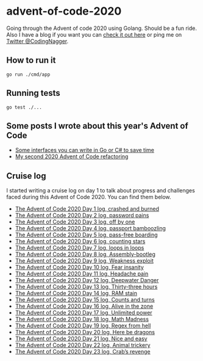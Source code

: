 # advent-of-code-2020

Going through the Advent of code 2020 using Golang. Should be a fun ride. Also I have a blog if you want you can [check it out here](https://www.codingnagger.com/) or ping me on [Twitter @CodingNagger](https://twitter.com/CodingNagger).

## How to run it

```
go run ./cmd/app
```

## Running tests

```
go test ./...
```

## Some posts I wrote about this year's Advent of Code

- [Some interfaces you can write in Go or C# to save time](https://www.codingnagger.com/2020/12/03/advent-of-code-interfaces-to-improve-your-life/)
- [My second 2020 Advent of Code refactoring](https://www.codingnagger.com/2020/12/16/my-second-2020-advent-of-code-refactoring/)

## Cruise log

I started writing a cruise log on day 1 to talk about progress and challenges faced during this Advent of Code 2020. You can find them below.

- [The Advent of Code 2020 Day 1 log, crashed and burned](https://www.codingnagger.com/2020/12/01/the-advent-of-code-2020-day-1-log-crashed-and-burned/)
- [The Advent of Code 2020 Day 2 log, password pains](https://www.codingnagger.com/2020/12/02/the-advent-of-code-2020-day-2-log-password-pains/)
- [The Advent of Code 2020 Day 3 log, off by one](https://www.codingnagger.com/2020/12/03/the-advent-of-code-2020-day-3-log-off-by-one/)
- [The Advent of Code 2020 Day 4 log, passport bamboozling](https://www.codingnagger.com/2020/12/04/the-advent-of-code-2020-day-4-log-passport-bamboozling/)
- [The Advent of Code 2020 Day 5 log, pass-free boarding](https://www.codingnagger.com/2020/12/05/the-advent-of-code-2020-day-5-log-pass-free-boarding/)
- [The Advent of Code 2020 Day 6 log, counting stars](https://www.codingnagger.com/2020/12/06/the-advent-of-code-2020-day-6-log-counting-stars/)
- [The Advent of Code 2020 Day 7 log, loops in loops](https://www.codingnagger.com/2020/12/07/the-advent-of-code-2020-day-7-log-loops-in-loops/)
- [The Advent of Code 2020 Day 8 log, Assembly-bootleg](https://www.codingnagger.com/2020/12/08/the-advent-of-code-2020-day-8-log-assembly-bootleg/)
- [The Advent of Code 2020 Day 9 log, Weakness exploit](https://www.codingnagger.com/2020/12/09/the-advent-of-code-2020-day-9-log-weakness-exploit/)
- [The Advent of Code 2020 Day 10 log, Fear insanity](https://www.codingnagger.com/2020/12/10/the-advent-of-code-2020-day-10-log-fear-insanity/)
- [The Advent of Code 2020 Day 11 log, Headache pain](https://www.codingnagger.com/2020/12/11/the-advent-of-code-2020-day-11-log-headache-pain/)
- [The Advent of Code 2020 Day 12 log, Deepwater Danger](https://www.codingnagger.com/2020/12/12/the-advent-of-code-2020-day-12-log-deepwater-danger/)
- [The Advent of Code 2020 Day 13 log, Thirty-three hours](https://www.codingnagger.com/2020/12/13/the-advent-of-code-2020-day-13-log-thirty-three-hours/)
- [The Advent of Code 2020 Day 14 log, RAM stain](https://www.codingnagger.com/2020/12/14/the-advent-of-code-2020-day-14-log-ram-stain/)
- [The Advent of Code 2020 Day 15 log, Counts and turns](https://www.codingnagger.com/2020/12/15/the-advent-of-code-2020-day-15-log-counts-and-turns/)
- [The Advent of Code 2020 Day 16 log, Alive in the zone](https://www.codingnagger.com/2020/12/16/the-advent-of-code-2020-day-16-log-alive-in-the-zone/)
- [The Advent of Code 2020 Day 17 log, Unlimited power](https://www.codingnagger.com/2020/12/17/the-advent-of-code-2020-day-17-log-unlimited-power/)
- [The Advent of Code 2020 Day 18 log, Math Madness](https://www.codingnagger.com/2020/12/18/the-advent-of-code-2020-day-18-log-math-madness/)
- [The Advent of Code 2020 Day 19 log, Regex from hell](https://www.codingnagger.com/2020/12/19/the-advent-of-code-2020-day-19-log-regex-from-hell/)
- [The Advent of Code 2020 Day 20 log, Here be dragons](https://www.codingnagger.com/2020/12/22/the-advent-of-code-2020-day-20-log-here-be-dragons/)
- [The Advent of Code 2020 Day 21 log, Nice and easy](https://www.codingnagger.com/2020/12/21/the-advent-of-code-2020-day-21-log-nice-and-easy/)
- [The Advent of Code 2020 Day 22 log, Animal trickery](https://www.codingnagger.com/2020/12/22/the-advent-of-code-2020-day-22-log-animal-trickery/)
- [The Advent of Code 2020 Day 23 log, Crab’s revenge](https://www.codingnagger.com/2020/12/23/the-advent-of-code-2020-day-23-log-crabs-revenge/)